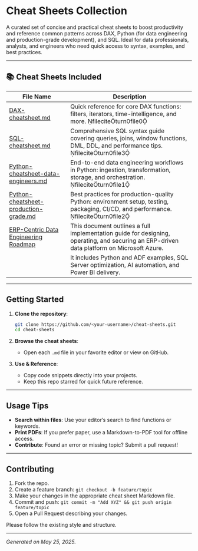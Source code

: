 # Cheat Sheets Collection

A curated set of concise and practical cheat sheets to boost productivity and reference common patterns across DAX, Python (for data engineering and production-grade development), and SQL. Ideal for data professionals, analysts, and engineers who need quick access to syntax, examples, and best practices.

---

## 📚 Cheat Sheets Included

| File Name                                                                                  | Description                                                                                                                              |
| ------------------------------------------------------------------------------------------ | ---------------------------------------------------------------------------------------------------------------------------------------- |
| [DAX-cheatsheet.md](DAX-cheatsheet.md)                                                     | Quick reference for core DAX functions: filters, iterators, time-intelligence, and more. fileciteturn0file0                           |
| [SQL-cheatsheet.md](SQL-cheatsheet.md)                                                     | Comprehensive SQL syntax guide covering queries, joins, window functions, DML, DDL, and performance tips. fileciteturn0file3          |
| [Python-cheatsheet-data-engineers.md](Python-cheatsheet-data-engineers.md)                 | End-to-end data engineering workflows in Python: ingestion, transformation, storage, and orchestration. fileciteturn0file1            |
| [Python-cheatsheet-production-grade.md](Python-cheatsheet-production-grade.md)             | Best practices for production-quality Python: environment setup, testing, packaging, CI/CD, and performance. fileciteturn0file2       |
| [ERP-Centric Data Engineering Roadmap](ERP-Data-Engineering-Roadmap.md)                    | This document outlines a full implementation guide for designing, operating, and securing an ERP-driven data platform on Microsoft Azure.|   
                                                                                             | It includes Python and ADF examples, SQL Server optimization, AI automation, and Power BI delivery.                                      |   


---

## Getting Started

1. **Clone the repository**:

   ```bash
   git clone https://github.com/<your-username>/cheat-sheets.git
   cd cheat-sheets
   ```

2. **Browse the cheat sheets**:

   * Open each `.md` file in your favorite editor or view on GitHub.

3. **Use & Reference**:

   * Copy code snippets directly into your projects.
   * Keep this repo starred for quick future reference.

---

## Usage Tips

* **Search within files**: Use your editor’s search to find functions or keywords.
* **Print PDFs**: If you prefer paper, use a Markdown-to-PDF tool for offline access.
* **Contribute**: Found an error or missing topic? Submit a pull request!

---

## Contributing

1. Fork the repo.
2. Create a feature branch: `git checkout -b feature/topic`
3. Make your changes in the appropriate cheat sheet Markdown file.
4. Commit and push: `git commit -m "Add XYZ" && git push origin feature/topic`
5. Open a Pull Request describing your changes.

Please follow the existing style and structure.

---

*Generated on May 25, 2025.*

